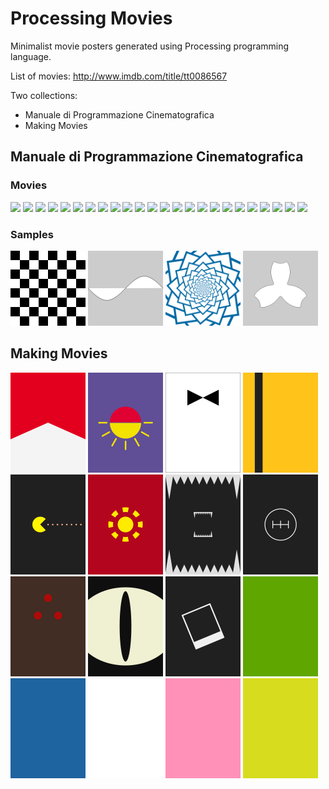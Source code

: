 # Processing Movies
Minimalist movie posters generated using Processing programming language.

List of movies: http://www.imdb.com/title/tt0086567

Two collections:
* Manuale di Programmazione Cinematografica
* Making Movies

## Manuale di Programmazione Cinematografica
### Movies
<img src="https://github.com/mad4j/processing-movies/blob/master/manuale-di-programmazione-cinematografica/fifty_shades_of_grey/fifty-shades-of-grey.png" width="120px">
<img src="https://github.com/mad4j/processing-movies/blob/master/manuale-di-programmazione-cinematografica/the_lord_of_the_rings/the-lord-of-the-rings.png" width="120px">
<img src="https://github.com/mad4j/processing-movies/blob/master/manuale-di-programmazione-cinematografica/jaws/jaws.png"  width="120px">
<img src="https://github.com/mad4j/processing-movies/blob/master/manuale-di-programmazione-cinematografica/star_wars/star-wars.png"  width="120px">
<img src="https://github.com/mad4j/processing-movies/blob/master/manuale-di-programmazione-cinematografica/profondo_rosso/profondo-rosso.png"  width="120px">
<img src="https://github.com/mad4j/processing-movies/blob/master/manuale-di-programmazione-cinematografica/war_games/war-games.png"  width="120px">
<img src="https://github.com/mad4j/processing-movies/blob/master/manuale-di-programmazione-cinematografica/alice_in_wonderland/alice-in-wonderland.png"  width="120px">
<img src="https://github.com/mad4j/processing-movies/blob/master/manuale-di-programmazione-cinematografica/monsters_inc/monsters-inc.png" width="120px">
<img src="https://github.com/mad4j/processing-movies/blob/master/manuale-di-programmazione-cinematografica/speed/speed.png" width="120px">
<img src="https://github.com/mad4j/processing-movies/blob/master/manuale-di-programmazione-cinematografica/labyrinth/labyrinth.png"  width="120px">
<img src="https://github.com/mad4j/processing-movies/blob/master/manuale-di-programmazione-cinematografica/pulp_fiction/pulp-fiction.png"  width="120px">
<img src="https://github.com/mad4j/processing-movies/blob/master/manuale-di-programmazione-cinematografica/the_deer_hunter/the-deer-hunter.png"  width="120px">
<img src="https://github.com/mad4j/processing-movies/blob/master/manuale-di-programmazione-cinematografica/tron/tron.png" width="120px">
<img src="https://github.com/mad4j/processing-movies/blob/master/manuale-di-programmazione-cinematografica/one_hundred_and_one_dalmatians/one-hundred-and-one-dalmatians.png" width="120px">
<img src="https://github.com/mad4j/processing-movies/blob/master/manuale-di-programmazione-cinematografica/captain_america/captain-america.png"  width="120px">
<img src="https://github.com/mad4j/processing-movies/blob/master/manuale-di-programmazione-cinematografica/finding_nemo/finding-nemo.png"  width="120px">
<img src="https://github.com/mad4j/processing-movies/blob/master/manuale-di-programmazione-cinematografica/batman/batman.png"  width="120px">
<img src="https://github.com/mad4j/processing-movies/blob/master/manuale-di-programmazione-cinematografica/six_days_seven_nights/six-days-seven-nights.png"  width="120px">
<img src="https://github.com/mad4j/processing-movies/blob/master/manuale-di-programmazione-cinematografica/x_2001_a_space_odyssey/2001-a-space-odyssey.png" width="120px">
<img src="https://github.com/mad4j/processing-movies/blob/master/manuale-di-programmazione-cinematografica/modern_times/modern-times.png" width="120px">
<img src="https://github.com/mad4j/processing-movies/blob/master/manuale-di-programmazione-cinematografica/love_story/love-story.png"  width="120px">
<img src="https://github.com/mad4j/processing-movies/blob/master/manuale-di-programmazione-cinematografica/vertigo/vertigo.png"  width="120px">
<img src="https://github.com/mad4j/processing-movies/blob/master/manuale-di-programmazione-cinematografica/il_sorpasso/il-sorpasso.png"  width="120px">
<img src="https://github.com/mad4j/processing-movies/blob/master/manuale-di-programmazione-cinematografica/big_hero_6/big-hero-6.png"  width="120px">

### Samples
<img src="examples/checkerboard/checkerboard.png"  width="120px">
<img src="examples/functions/functions.png"  width="120px">
<img src="examples/rotate/rotate.png"  width="120px">
<img src="examples/flowers/flowers.png"  width="120px">


## Making Movies
<img src="making-movies/rush/rush.png" width="120px" title="Rush">
<img src="making-movies/from_dusk_till_dawn/from-dusk-till-dawn.png" width="120px" title="From Dusk till Dawn">
<img src="making-movies/dr_no/dr-no.png" width="120px" title="Dr. No">
<img src="making-movies/kill_bill/kill-bill.png" width="120px" title="Kill Bill">
<img src="making-movies/pixels/pixels.png" width="120px" title="Pixels">
<img src="making-movies/iron_man/iron-man.png" width="120px" title="Iron Man">
<img src="making-movies/alien/alien.png" width="120px" title="Alien">
<img src="making-movies/the_fast_and_the_furious/the-fast-and-the-furious.png" width="120px" title="The Fast and the Furious">
<img src="making-movies/predator/predator.png" width="120px" title="Predator">
<img src="making-movies/cat_s_eye/cat's-eye.png" width="120px" title="Cat's Eye">
<img src="making-movies/memento/memento.png" width="120px" title="Memento">

<img src="making-movies/hulk/hulk.png" width="120px" title="Hulk">
<img src="making-movies/avatar/avatar.png" width="120px" title="Avatar">
<img src="making-movies/american_history_x/american-history-x.png" width="120px" title="American History X">
<img src="making-movies/fight_club/fight-club.png" width="120px" title="Fight Club">
<img src="making-movies/shrek/shrek.png" width="120px" title="Shrek">



